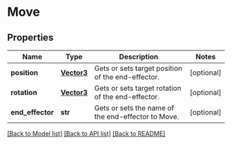 # Move

## Properties
Name | Type | Description | Notes
------------ | ------------- | ------------- | -------------
**position** | [**Vector3**](Vector3.md) | Gets or sets target position of the end-effector. | [optional] 
**rotation** | [**Vector3**](Vector3.md) | Gets or sets target rotation of the end-effector. | [optional] 
**end_effector** | **str** | Gets or sets the name of the end-effector to Move. | [optional] 

[[Back to Model list]](../README.md#documentation-for-models) [[Back to API list]](../README.md#documentation-for-api-endpoints) [[Back to README]](../README.md)


